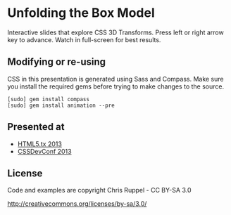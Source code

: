 # Unfolding the Box Model

Interactive slides that explore CSS 3D Transforms.
Press left or right arrow key to advance.
Watch in full-screen for best results.

## Modifying or re-using

CSS in this presentation is generated using Sass and Compass. Make sure you
install the required gems before trying to make changes to the source.

    [sudo] gem install compass
    [sudo] gem install animation --pre

## Presented at

- [HTML5.tx 2013](http://html5tx.com)
- [CSSDevConf 2013](http://cssdevconf2013.sched.org/event/a9ba3210c0daa57928e2157b5f613ee6#.UqJZr2Tk8Tg)

## License

Code and examples are copyright Chris Ruppel - CC BY-SA 3.0

http://creativecommons.org/licenses/by-sa/3.0/
